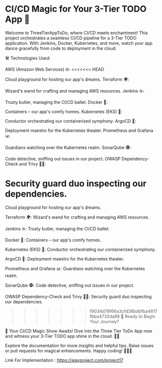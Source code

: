 CI/CD Magic for Your 3-Tier TODO App 🚀
=======
Welcome to ThreeTierAppToDo, where CI/CD meets enchantment! This project orchestrates a seamless CI/CD pipeline for a 3-Tier TODO application. With Jenkins, Docker, Kubernetes, and more, watch your app dance gracefully from code to deployment in the cloud.

🛠 Technologies Used:

AWS (Amazon Web Services) 🌐:
<<<<<<< HEAD

Cloud playground for hosting our app's dreams.
Terraform 🌍:

Wizard's wand for crafting and managing AWS resources.
Jenkins ☕:

Trusty butler, managing the CI/CD ballet.
Docker 🐳:

Containers – our app's comfy homes.
Kubernetes (EKS) 🚢:

Conductor orchestrating our containerized symphony.
ArgoCD 🚀:

Deployment maestro for the Kubernetes theater.
Prometheus and Grafana 📊:

Guardians watching over the Kubernetes realm.
SonarQube 🕵️:

Code detective, sniffing out issues in our project.
OWASP Dependency-Check and Trivy 🕵️‍♂️:

Security guard duo inspecting our dependencies.
=======
Cloud playground for hosting our app's dreams.

Terraform 🌍:
Wizard's wand for crafting and managing AWS resources.

Jenkins ☕:
Trusty butler, managing the CI/CD ballet.

Docker 🐳:
Containers – our app's comfy homes.

Kubernetes (EKS) 🚢:
Conductor orchestrating our containerized symphony.

ArgoCD 🚀:
Deployment maestro for the Kubernetes theater.

Prometheus and Grafana 📊:
Guardians watching over the Kubernetes realm.

SonarQube 🕵️:
Code detective, sniffing out issues in our project.

OWASP Dependency-Check and Trivy 🕵️‍♂️:
Security guard duo inspecting our dependencies.

>>>>>>> f9034d78f66a3cfd38bdb1ba4617fbba4732da98
🚀 Ready to Begin Your Journey?

🌟 Your CI/CD Magic Show Awaits! Dive into the Three Tier ToDo App now and witness your 3-Tier TODO app shine in the cloud. 🚀✨

Explore the documentation for more insights and helpful tips. Raise issues or pull requests for magical enhancements. Happy coding! 🧙‍♂️✨


Link For Implementation : https://ajayproject.com/project17



